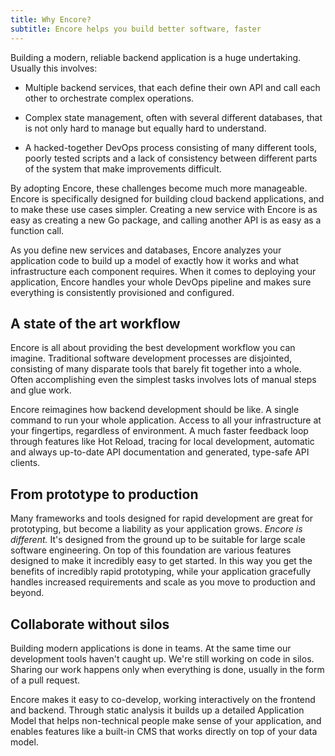 ```yaml
---
title: Why Encore?
subtitle: Encore helps you build better software, faster
---
```


Building a modern, reliable backend application is a huge undertaking. Usually this involves:

- Multiple backend services, that each define their own API and call each other to orchestrate complex operations.

- Complex state management, often with several different databases, that is not only hard to manage
  but equally hard to understand.

- A hacked-together DevOps process consisting of many different tools, poorly tested scripts
  and a lack of consistency between different parts of the system that make improvements difficult.

By adopting Encore, these challenges become much more manageable. Encore is specifically designed
for building cloud backend applications, and to make these use cases simpler. Creating a new service
with Encore is as easy as creating a new Go package, and calling another API is as easy as a function call.

As you define new services and databases, Encore analyzes your application code to build up a model
of exactly how it works and what infrastructure each component requires. When it comes to deploying
your application, Encore handles your whole DevOps pipeline and makes sure everything is consistently
provisioned and configured.

## A state of the art workflow

Encore is all about providing the best development workflow you can imagine.
Traditional software development processes are disjointed, consisting of many disparate tools
that barely fit together into a whole. Often accomplishing even the simplest tasks involves
lots of manual steps and glue work.

Encore reimagines how backend development should be like. A single command to run your whole
application. Access to all your infrastructure at your fingertips, regardless of environment.
A much faster feedback loop through features like Hot Reload, tracing for local development,
automatic and always up-to-date API documentation and generated, type-safe API clients.

## From prototype to production

Many frameworks and tools designed for rapid development are great for prototyping, but become
a liability as your application grows. *Encore is different.* It's designed from the ground up to
be suitable for large scale software engineering. On top of this foundation are various features
designed to make it incredibly easy to get started. In this way you get the benefits of incredibly
rapid prototyping, while your application gracefully handles increased requirements and scale
as you move to production and beyond.

## Collaborate without silos

Building modern applications is done in teams. At the same time our development tools haven't caught up.
We're still working on code in silos. Sharing our work happens only when everything is done, usually
in the form of a pull request.

Encore makes it easy to co-develop, working interactively on the frontend and backend.
Through static analysis it builds up a detailed Application Model that helps
non-technical people make sense of your application, and enables features like a built-in
CMS that works directly on top of your data model.